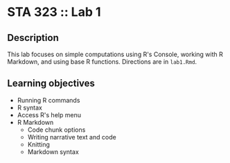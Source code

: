 # STA 323 :: Lab 1

## Description

This lab focuses on simple computations using R's Console, working with
R Markdown, and using base R functions. Directions are in `lab1.Rmd`.

## Learning objectives

- Running R commands
- R syntax
- Access R's help menu
- R Markdown
    - Code chunk options
    - Writing narrative text and code
    - Knitting
    - Markdown syntax
